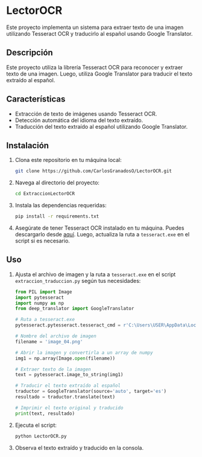 # LectorOCR
Este proyecto implementa un sistema para extraer texto de una imagen utilizando Tesseract OCR y traducirlo al español usando Google Translator.

## Descripción

Este proyecto utiliza la librería Tesseract OCR para reconocer y extraer texto de una imagen. Luego, utiliza Google Translator para traducir el texto extraído al español.

## Características

- Extracción de texto de imágenes usando Tesseract OCR.
- Detección automática del idioma del texto extraído.
- Traducción del texto extraído al español utilizando Google Translator.

## Instalación

1. Clona este repositorio en tu máquina local:

    ```bash
    git clone https://github.com/CarlosGranadosO/LectorOCR.git
    ```

2. Navega al directorio del proyecto:

    ```bash
    cd ExtraccionLectorOCR
    ```

3. Instala las dependencias requeridas:

    ```bash
    pip install -r requirements.txt
    ```

4. Asegúrate de tener Tesseract OCR instalado en tu máquina. Puedes descargarlo desde [aquí](https://github.com/tesseract-ocr/tesseract). Luego, actualiza la ruta a `tesseract.exe` en el script si es necesario.

## Uso

1. Ajusta el archivo de imagen y la ruta a `tesseract.exe` en el script `extraccion_traduccion.py` según tus necesidades:

    ```python
    from PIL import Image
    import pytesseract
    import numpy as np
    from deep_translator import GoogleTranslator

    # Ruta a tesseract.exe
    pytesseract.pytesseract.tesseract_cmd = r'C:\Users\USER\AppData\Local\Tesseract-OCR\tesseract.exe'

    # Nombre del archivo de imagen
    filename = 'image_04.png'

    # Abrir la imagen y convertirla a un array de numpy
    img1 = np.array(Image.open(filename))

    # Extraer texto de la imagen
    text = pytesseract.image_to_string(img1)

    # Traducir el texto extraído al español
    traductor = GoogleTranslator(source='auto', target='es')
    resultado = traductor.translate(text)

    # Imprimir el texto original y traducido
    print(text, resultado)
    ```

2. Ejecuta el script:

    ```bash
    python LectorOCR.py
    ```

3. Observa el texto extraído y traducido en la consola.
   
